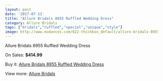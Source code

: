 ```yaml
---
layout: post
date: '2017-07-13'
title: "Allure Bridals 8955 Ruffled Wedding Dress"
category: Allure Bridals
tags: ["bridals","ruffled","special","unique","style"]
image: http://www.eudances.com/622-thickbox_default/allure-bridals-8955-ruffled-wedding-dress.jpg
---
```

Allure Bridals 8955 Ruffled Wedding Dress

On Sales: **$414.99**
<a href="https://www.eudances.com/en/allure-bridals/196-allure-bridals-8955-ruffled-wedding-dress.html"><amp-img layout="responsive" width="600" height="600" src="//www.eudances.com/622-thickbox_default/allure-bridals-8955-ruffled-wedding-dress.jpg" alt="Allure Bridals 8955 Ruffled Wedding Dress 0" /></a>
<a href="https://www.eudances.com/en/allure-bridals/196-allure-bridals-8955-ruffled-wedding-dress.html"><amp-img layout="responsive" width="600" height="600" src="//www.eudances.com/626-thickbox_default/allure-bridals-8955-ruffled-wedding-dress.jpg" alt="Allure Bridals 8955 Ruffled Wedding Dress 1" /></a>
<a href="https://www.eudances.com/en/allure-bridals/196-allure-bridals-8955-ruffled-wedding-dress.html"><amp-img layout="responsive" width="600" height="600" src="//www.eudances.com/625-thickbox_default/allure-bridals-8955-ruffled-wedding-dress.jpg" alt="Allure Bridals 8955 Ruffled Wedding Dress 2" /></a>
<a href="https://www.eudances.com/en/allure-bridals/196-allure-bridals-8955-ruffled-wedding-dress.html"><amp-img layout="responsive" width="600" height="600" src="//www.eudances.com/624-thickbox_default/allure-bridals-8955-ruffled-wedding-dress.jpg" alt="Allure Bridals 8955 Ruffled Wedding Dress 3" /></a>
<a href="https://www.eudances.com/en/allure-bridals/196-allure-bridals-8955-ruffled-wedding-dress.html"><amp-img layout="responsive" width="600" height="600" src="//www.eudances.com/623-thickbox_default/allure-bridals-8955-ruffled-wedding-dress.jpg" alt="Allure Bridals 8955 Ruffled Wedding Dress 4" /></a>

Buy it: [Allure Bridals 8955 Ruffled Wedding Dress](https://www.eudances.com/en/allure-bridals/196-allure-bridals-8955-ruffled-wedding-dress.html "Allure Bridals 8955 Ruffled Wedding Dress")

View more: [Allure Bridals](https://www.eudances.com/en/2-allure-bridals "Allure Bridals")